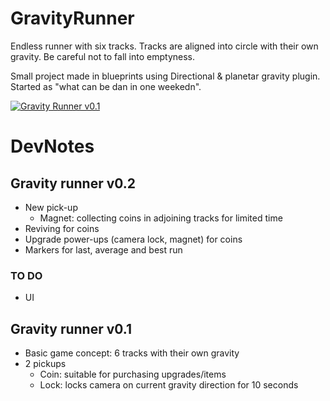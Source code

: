 # GravityRunner
Endless runner with six tracks. Tracks are aligned into circle with their own gravity. Be careful not to fall into emptyness.

Small project made in blueprints using Directional & planetar gravity plugin.
Started as "what can be dan in one weekedn".

[![Gravity Runner v0.1](https://img.youtube.com/vi/td7aZrkqcT8/0.jpg)](https://www.youtube.com/watch?v=eD2M2d7-exA)

# DevNotes
## Gravity runner v0.2
- New pick-up
  - Magnet: collecting coins in adjoining tracks for limited time
- Reviving for coins
- Upgrade power-ups (camera lock, magnet) for coins
- Markers for last, average and best run
### TO DO
- UI

## Gravity runner v0.1
- Basic game concept: 6 tracks with their own gravity
- 2 pickups
  - Coin: suitable for purchasing upgrades/items
  - Lock: locks camera on current gravity direction for 10 seconds

